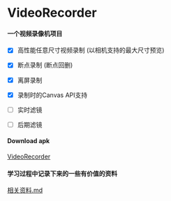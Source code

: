 # VideoRecorder
#### 一个视频录像机项目

- [x] 高性能任意尺寸视频录制 (以相机支持的最大尺寸预览)

- [X] 断点录制 (断点回删)

- [X] 离屏录制

- [X] 录制时的Canvas API支持

- [ ] 实时滤镜

- [ ] 后期滤镜


#### Download apk

  [VideoRecorder](https://fir.im/egmc)

#### 学习过程中记录下来的一些有价值的资料

  [相关资料.md](./app/doc/相关资料.md)